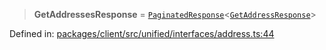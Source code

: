 > **GetAddressesResponse** = [`PaginatedResponse`](../interfaces/PaginatedResponse.md)\<[`GetAddressResponse`](../interfaces/GetAddressResponse.md)\>

Defined in: [packages/client/src/unified/interfaces/address.ts:44](https://github.com/signalwire/signalwire-js/blob/52fa77b6c8db68f4c99b30b3776f45a4309e15bf/packages/client/src/unified/interfaces/address.ts#L44)

